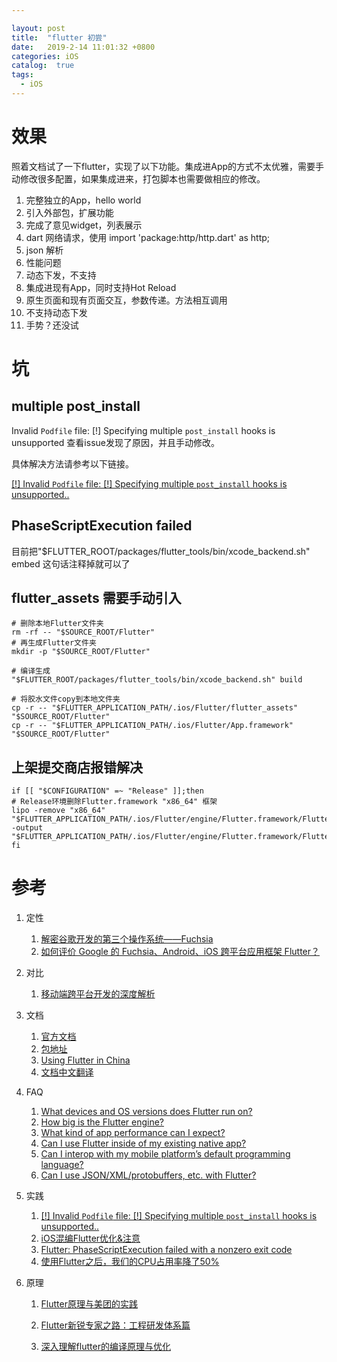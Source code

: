 ```yaml
---

layout: post
title:  "flutter 初尝"
date:   2019-2-14 11:01:32 +0800
categories: iOS
catalog:  true
tags:
  - iOS
---
```




# 效果

照着文档试了一下flutter，实现了以下功能。集成进App的方式不太优雅，需要手动修改很多配置，如果集成进来，打包脚本也需要做相应的修改。



1. 完整独立的App，hello world
2. 引入外部包，扩展功能
3. 完成了意见widget，列表展示
4. dart 网络请求，使用  import 'package:http/http.dart' as http;
5. json 解析
6. 性能问题
7. 动态下发，不支持
8. 集成进现有App，同时支持Hot Reload
9. 原生页面和现有页面交互，参数传递。方法相互调用
10. 不支持动态下发
11. 手势？还没试



# 坑

## multiple post_install
Invalid `Podfile` file: [!] Specifying multiple `post_install` hooks is unsupported
查看issue发现了原因，并且手动修改。

具体解决方法请参考以下链接。

[[!] Invalid `Podfile` file: [!] Specifying multiple `post_install` hooks is unsupported..](https://github.com/flutter/flutter/issues/26212)

## PhaseScriptExecution failed

目前把"$FLUTTER_ROOT/packages/flutter_tools/bin/xcode_backend.sh" embed
这句话注释掉就可以了

## flutter_assets 需要手动引入

~~~shell
# 删除本地Flutter文件夹
rm -rf -- "$SOURCE_ROOT/Flutter"
# 再生成Flutter文件夹
mkdir -p "$SOURCE_ROOT/Flutter"

# 编译生成
"$FLUTTER_ROOT/packages/flutter_tools/bin/xcode_backend.sh" build

# 将胶水文件copy到本地文件夹
cp -r -- "$FLUTTER_APPLICATION_PATH/.ios/Flutter/flutter_assets" "$SOURCE_ROOT/Flutter"
cp -r -- "$FLUTTER_APPLICATION_PATH/.ios/Flutter/App.framework" "$SOURCE_ROOT/Flutter"
~~~



## 上架提交商店报错解决

~~~shell
if [[ "$CONFIGURATION" =~ "Release" ]];then
# Release环境删除Flutter.framework "x86_64" 框架
lipo -remove "x86_64" "$FLUTTER_APPLICATION_PATH/.ios/Flutter/engine/Flutter.framework/Flutter" -output "$FLUTTER_APPLICATION_PATH/.ios/Flutter/engine/Flutter.framework/Flutter"
fi
~~~





# 参考

1. 定性

   1. [解密谷歌开发的第三个操作系统——Fuchsia](https://mp.weixin.qq.com/s/a8TzBUQhhQI21XxzuUGbHA)
   2. [如何评价 Google 的 Fuchsia、Android、iOS 跨平台应用框架 Flutter？](https://www.zhihu.com/question/50156415)

2. 对比

   1. [移动端跨平台开发的深度解析](https://juejin.im/post/5b395eb96fb9a00e556123ef )

3. 文档

   1. [官方文档](https://flutter.io/docs/get-started/codelab)
   2. [包地址](https://pub.dartlang.org/flutter/packages?q=json)
   3. [Using Flutter in China](https://flutter.io/community/china)
   4. [文档中文翻译](https://flutterchina.club/)

4. FAQ

   1. [What devices and OS versions does Flutter run on?](https://flutter.io/docs/resources/faq#what-devices-and-os-versions-does-flutter-run-on)
   2. [How big is the Flutter engine?](https://flutter.io/docs/resources/faq#how-big-is-the-flutter-engine)
   3. [What kind of app performance can I expect?](https://flutter.io/docs/resources/faq#what-kind-of-app-performance-can-i-expect)
   4. [Can I use Flutter inside of my existing native app?](https://flutter.io/docs/resources/faq#can-i-use-flutter-inside-of-my-existing-native-app)
   5. [Can I interop with my mobile platform’s default programming language?](https://flutter.io/docs/resources/faq#can-i-interop-with-my-mobile-platforms-default-programming-language)
   6. [Can I use JSON/XML/protobuffers, etc. with Flutter?](https://flutter.io/docs/resources/faq#can-i-use-jsonxmlprotobuffers-etc-with-flutter)

5. 实践

   1. [[!] Invalid `Podfile` file: [!] Specifying multiple `post_install` hooks is unsupported..](https://github.com/flutter/flutter/issues/26212)
   2. [iOS混编Flutter优化&注意](https://www.jianshu.com/p/0ec95723909c)
   3. [Flutter: PhaseScriptExecution failed with a nonzero exit code](https://www.jianshu.com/p/3106715ea9a3)
   4. [使用Flutter之后，我们的CPU占用率降了50%](https://mp.weixin.qq.com/s/NtwHJLwMigNG-SSr9DDDIQ)

6. 原理

   1. [Flutter原理与美团的实践](https://www.jianshu.com/p/e6cd8584fdbb?utm_campaign=maleskine&utm_content=note&utm_medium=seo_notes&utm_source=recommendation)
   2. [Flutter新锐专家之路：工程研发体系篇](https://www.jianshu.com/p/5ffc83904971?utm_campaign=maleskine&utm_content=note&utm_medium=seo_notes&utm_source=recommendation)

   1. [深入理解flutter的编译原理与优化](https://yq.aliyun.com/articles/604052)

